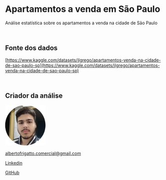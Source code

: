 # Apartamentos a venda em São Paulo

Análise estatística sobre os apartamentos a venda na cidade de São Paulo

<br/>

## Fonte dos dados

[https://www.kaggle.com/datasets/jlgrego/apartamentos-venda-na-cidade-de-sao-paulo-sp](https://www.kaggle.com/datasets/jlgrego/apartamentos-venda-na-cidade-de-sao-paulo-sp)

<br/>

## Criador da análise

<img
    src='./frigatto.png'
    width='130'
/>

albertofrigatto.comercial@gmail.com

[Linkedin](https://www.linkedin.com/in/alberto-frigatto-de-andrade-ferreira-a72022251/)

[GitHub](https://github.com/Alberto-Frigatto)